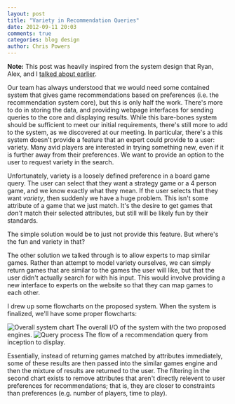 ```yaml
---
layout: post
title: "Variety in Recommendation Queries"
date: 2012-09-11 20:03
comments: true
categories: blog design
author: Chris Powers
---
```


**Note:** This post was heavily inspired from the system design that Ryan, Alex, and I [talked about earlier](/blog/2012/09/07/meeting-7/).

Our team has always understood that we would need some contained system that 
gives game recommendations based on preferences (i.e. the recommendation 
system core), but this is only half the work. There's more to do in storing 
the data, and providing webpage interfaces for sending queries to the core 
and displaying results. While this bare-bones system should be sufficient to 
meet our initial requirements, there's still more to add to the system, as we 
discovered at our meeting. In particular, there's a this system doesn't 
provide a feature that an expert could provide to a user: variety. Many avid 
players are interested in trying something new, even if it is further away 
from their preferences. We want to provide an option to the user to request 
variety in the search.

Unfortunately, variety is a loosely defined preference in a board game query. 
The user can select that they want a strategy game or a 4 person game, and we 
know exactly what they mean. If the user selects that they want *variety*, 
then suddenly we have a huge problem. This isn't some attribute of a game that 
we just match. It's the desire to get games that *don't* match their selected 
attributes, but still will be likely fun by their standards.

The simple solution would be to just not provide this feature. But where's the 
fun and variety in that?

The other solution we talked through is to allow experts to map similar games. 
Rather than attempt to model variety ourselves, we can simply return games 
that are similar to the games the user will like, but that the user didn't 
actually search for with his input. This would involve providing a new 
interface to experts on the website so that they can map games to each other.

I drew up some flowcharts on the proposed system. When the system is 
finalized, we'll have some proper flowcharts:

![Overall system chart](/images/diagrams/Board%20Ultimatum%20Flow.jpeg)
The overall I/O of the system with the two proposed engines.
![Query process](/images/diagrams/Query%20Flow.jpeg)
The flow of a recommendation query from inception to display.

Essentially, instead of returning games matched by attributes immediately, 
some of these results are then passed into the similar games engine and then 
the mixture of results are returned to the user. The filtering in the second 
chart exists to remove attributes that aren't directly relevent to user 
preferences for recommendations; that is, they are closer to constraints than 
preferences (e.g. number of players, time to play).
